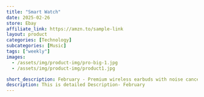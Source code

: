 ```yaml
---
title: "Smart Watch"
date: 2025-02-26
store: Ebay
affiliate_link: https://amzn.to/sample-link
layout: product
categories: [Technology]
subcategories: [Music]
tags: ["weekly"]
images:
  - /assets/img/product-img/pro-big-1.jpg
  - /assets/img/product-img/product1.jpg

short_description: February - Premium wireless earbuds with noise cancellation and long battery life.
description: This is detailed Description- February
---
```

